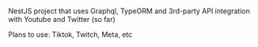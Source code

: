 ###

NestJS project that uses Graphql, TypeORM and 3rd-party API integration with Youtube and Twitter (so far)

Plans to use: Tiktok, Twitch, Meta, etc
